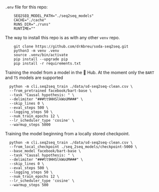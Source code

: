 `.env` file for this repo:

```properties
    SEQ2SEQ_MODEL_PATH="./seq2seq_models"
    CACHE="./cache"
    RUNS_DIR="./runs"
    RUNTIME=""
```

The way to install this repo is as with any other `venv` repo.

```shell
    git clone https://github.com/drAbreu/soda-seq2seq.git
    python3 -m venv .venv
    source .venv/bin/activate
    pip install --upgrade pip
    pip install -r requirements.txt
```

Training the model from a model in the 🤗 Hub. At the moment only the `BART` and `T5` models are supported

```shell
  python -m cli.seq2seq_train ./data/sd-seq2seq-clean.csv \
  --from_pretrained facebook/bart-base \
  --task "Causal hypothesis: " \
  --delimiter "###tt9HHSlkWoUM###" \
  --skip_lines 0 \
  --eval_steps 500 \
  --logging_steps 50 \
  --num_train_epochs 12 \
  --lr_scheduler_type 'cosine' \
  --warmup_steps 5000 
```

Training the model beginning from a locally stored checkpoint.

```shell
  python -m cli.seq2seq_train ./data/sd-seq2seq-clean.csv \
  --from_local_checkpoint ./seq_2seq_models/checkpoint-5000 \
  --base_model facebook/bart-base \
  --task "Causal hypothesis: " \
  --delimiter "###tt9HHSlkWoUM###" \
  --skip_lines 0 \
  --eval_steps 500 \
  --logging_steps 50 \
  --num_train_epochs 12 \
  --lr_scheduler_type 'cosine' \
  --warmup_steps 500 
```
